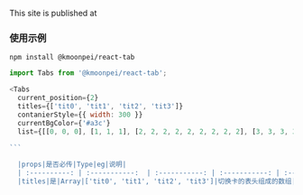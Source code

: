 
This site is published at [](https://kmoonpei.github.io/react-tab/)

### 使用示例
`npm install @kmoonpei/react-tab`

````javascript
import Tabs from '@kmoonpei/react-tab';

<Tabs
  current_position={2}
  titles={['tit0', 'tit1', 'tit2', 'tit3']}
  contanierStyle={{ width: 300 }}
  currentBgColor={'#a3c'}
  list={[[0, 0, 0], [1, 1, 1], [2, 2, 2, 2, 2, 2, 2, 2, 2], [3, 3, 3, 3]]} />
  
```

  |props|是否必传|Type|eg|说明|
  | :----------: | :-----------:  | :-----------: | :-----------: | :-----------: |
  |titles|是|Array|['tit0', 'tit1', 'tit2', 'tit3']|切换卡的表头组成的数组|
